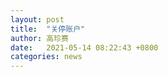 ```yaml
---
layout: post
title:  "关停账户"
author: 高珍赛
date:   2021-05-14 08:22:43 +0800
categories: news
---
```


